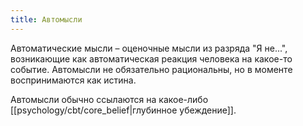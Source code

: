 ```yaml
---
title: Автомысли
---
```

Автоматические мысли – оценочные мысли из разряда "Я не...", возникающие как автоматическая реакция человека на какое-то событие. Автомысли не обязательно рациональны, но в моменте воспринимаются как истина.

Автомысли обычно ссылаются на какое-либо [[psychology/cbt/core_belief|глубинное убеждение]].